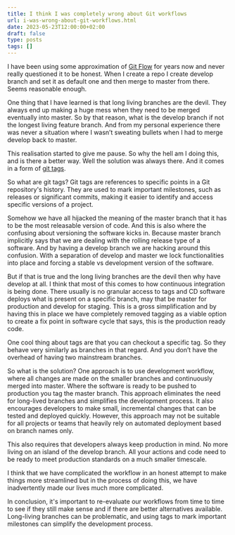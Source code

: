 ```yaml
---
title: I think I was completely wrong about Git workflows
url: i-was-wrong-about-git-workflows.html
date: 2023-05-23T12:00:00+02:00
draft: false
type: posts
tags: []
---
```


I have been using some approximation of [Git
Flow](https://jeffkreeftmeijer.com/git-flow/) for years now and never really
questioned it to be honest. When I create a repo I create develop branch and set
it as default one and then merge to master from there. Seems reasonable enough.

One thing that I have learned is that long living branches are the devil.  They
always end up making a huge mess when they need to be merged eventually into
master. So by that reason, what is the develop branch if not the longest living
feature branch. And from my personal experience there was never a situation
where I wasn’t sweating bullets when I had to merge develop back to master.

This realisation started to give me pause. So why the hell am I doing this, and
is there a better way. Well the solution was always there. And it comes in a
form of [git tags](https://git-scm.com/book/en/v2/Git-Basics-Tagging).

So what are git tags? Git tags are references to specific points in a Git
repository's history. They are used to mark important milestones, such as
releases or significant commits, making it easier to identify and access
specific versions of a project.

Somehow we have all hijacked the meaning of the master branch that it has to be
the most releasable version of code. And this is also where the confusing about
versioning the software kicks in. Because master branch implicitly says that we
are dealing with the rolling release type of a software. And by having a develop
branch we are hacking around this confusion. With a separation of develop and
master we lock functionalities into place and forcing a stable vs development
version of the software.

But if that is true and the long living branches are the devil then why have
develop at all. I think that most of this comes to how continuous integration is
being done. There usually is no granular access to tags and CD software deploys
what is present on a specific branch, may that be master for production and
develop for staging. This is a gross simplification and by having this in place
we have completely removed tagging as a viable option to create a fix point in
software cycle that says, this is the production ready code.

One cool thing about tags are that you can checkout a specific tag. So they
behave very similarly as branches in that regard. And you don’t have the
overhead of having two mainstream branches.

So what is the solution? One approach is to use development workflow, where all
changes are made on the smaller branches and continuously merged into
master. Where the software is ready to be pushed to production you tag the
master branch. This approach eliminates the need for long-lived branches and
simplifies the development process. It also encourages developers to make small,
incremental changes that can be tested and deployed quickly. However, this
approach may not be suitable for all projects or teams that heavily rely on
automated deployment based on branch names only.

This also requires that developers always keep production in mind. No more
living on an island of the develop branch. All your actions and code need to be
ready to meet production standards on a much smaller timescale.

I think that we have complicated the workflow in an honest attempt to make
things more streamlined but in the process of doing this, we have inadvertently
made our lives much more complicated.

In conclusion, it's important to re-evaluate our workflows from time to time to
see if they still make sense and if there are better alternatives available.
Long-living branches can be problematic, and using tags to mark important
milestones can simplify the development process.

